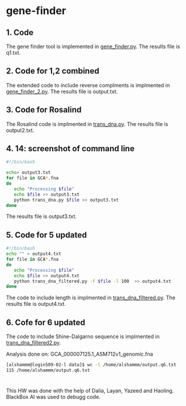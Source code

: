 # gene-finder

## 1. Code
The gene finder tool is implemented in [gene_finder.py](https://github.com/manalalshamrani/gene-finder/blob/master/gene_finder.py).
The results file is q1.txt.

## 2. Code for 1,2 combined
The extended code to include reverse complments is implmented in [gene_finder_2.py](https://github.com/manalalshamrani/gene-finder/blob/master/gene_finder_2.py).
The results file is output.txt.

## 3. Code for Rosalind
The Rosalind code is implmented in [trans_dna.py](https://github.com/manalalshamrani/gene-finder/blob/master/trans_dna.py).
The results file is output2.txt. 

## 4. 14: screenshot of command line
```bash
#!/bin/bash                                                                                                                                                                                                 

echo> output3.txt
for file in GCA*.fna
do
   echo "Processing $file"
   echo $file >> output3.txt
   python trans_dna.py $file >> output3.txt
done
```
The results file is output3.txt. 

## 5. Code for 5 updated 
                                                                                                                                                                                               
```bash
#!/bin/bash  
echo "" > output4.txt
for file in GCA*.fna
do
   echo "Processing $file"
   echo $file >> output4.txt
   python trans_dna_filtered.py -f $file -l 100  >> output4.txt
done
```

The  code to include length is implmented in [trans_dna_filtered.py](https://github.com/manalalshamrani/gene-finder/blob/master/trans_dna_filtered.py).
The results file is output4.txt. 


## 6. Cofe for 6 updated
The  code to include Shine-Dalgarno sequence is implmented in [trans_dna_filtered2.py](https://github.com/manalalshamrani/gene-finder/blob/master/trans_dna_filtered2.py).

Analysis done on: GCA_000007125.1_ASM712v1_genomic.fna
```bash
[alshammm@login509-02-l data]$ wc -l /home/alshammm/output.q6.txt
115 /home/alshammm/output.q6.txt
```



#
This HW was done with the help of Dalia, Layan, Yazeed and Haoling.
BlackBox AI was used to debugg code.
